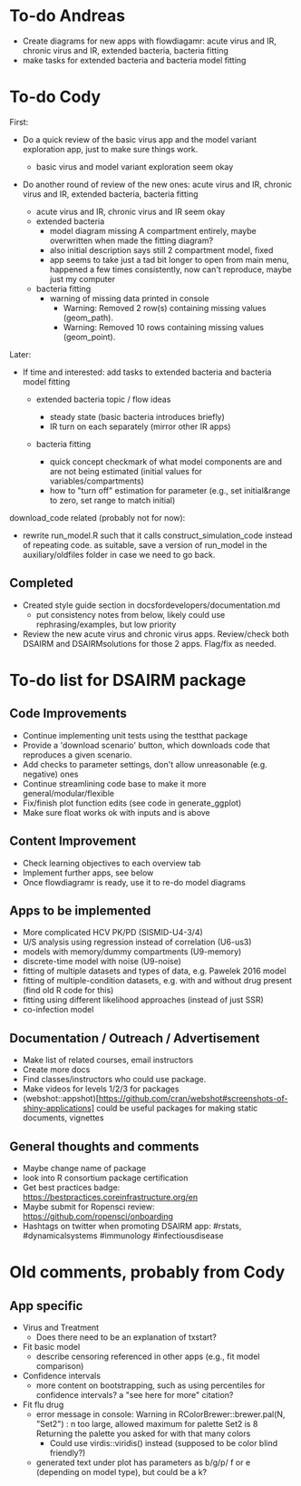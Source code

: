 # To-do Andreas

* Create diagrams for new apps with flowdiagamr: acute virus and IR, chronic virus and IR, extended bacteria, bacteria fitting
* make tasks for extended bacteria and bacteria model fitting


# To-do Cody

First:
* Do a quick review of the basic virus app and the model variant exploration app, just to make sure things work.
  + basic virus and model variant exploration seem okay

* Do another round of review of the new ones: acute virus and IR, chronic virus and IR, extended bacteria, bacteria fitting
  + acute virus and IR, chronic virus and IR seem okay
  + extended bacteria 
    - model diagram missing A compartment entirely, maybe overwritten when made the fitting diagram?
    - also initial description says still 2 compartment model, fixed
    - app seems to take just a tad bit longer to open from main menu, happened a few times consistently, now can't reproduce, maybe just my computer
  + bacteria fitting
    - warning of missing data printed in console
      - Warning: Removed 2 row(s) containing missing values (geom_path).
      - Warning: Removed 10 rows containing missing values (geom_point).


Later:
* If time and interested: add tasks to extended bacteria and bacteria model fitting
  + extended bacteria topic / flow ideas
    - steady state (basic bacteria introduces briefly)
    - IR turn on each separately (mirror other IR apps)
    
  + bacteria fitting
    - quick concept checkmark of what model components are and are not being estimated (initial values for variables/compartments)
    - how to "turn off" estimation for parameter (e.g., set initial&range to zero, set range to match initial)
    



download_code related (probably not for now):
* rewrite run_model.R such that it calls construct_simulation_code instead of repeating code. as suitable, save a version of run_model in the auxiliary/oldfiles folder in case we need to go back.




## Completed
* Created style guide section in docsfordevelopers/documentation.md
    + put consistency notes from below, likely could use rephrasing/examples, but low priority
* Review the new acute virus and chronic virus apps. Review/check both DSAIRM and DSAIRMsolutions for those 2 apps. Flag/fix as needed.


    



# To-do list for DSAIRM package

## Code Improvements
* Continue implementing unit tests using the testthat package
* Provide a 'download scenario' button, which downloads code that reproduces a given scenario.
* Add checks to parameter settings, don't allow unreasonable (e.g. negative) ones
* Continue streamlining code base to make it more general/modular/flexible
* Fix/finish plot function edits (see code in generate_ggplot)
* Make sure float works ok with inputs and is above

## Content Improvement
* Check learning objectives to each overview tab
* Implement further apps, see below
* Once flowdiagramr is ready, use it to re-do model diagrams


## Apps to be implemented
* More complicated HCV PK/PD (SISMID-U4-3/4)
* U/S analysis using regression instead of correlation (U6-us3)
* models with memory/dummy compartments (U9-memory)
* discrete-time model with noise (U9-noise)
* fitting of multiple datasets and types of data, e.g. Pawelek 2016 model
* fitting of multiple-condition datasets, e.g. with and without drug present (find old R code for this) 
* fitting using different likelihood approaches (instead of just SSR)
* co-infection model

## Documentation / Outreach / Advertisement
* Make list of related courses, email instructors
* Create more docs
* Find classes/instructors who could use package.
* Make videos for levels 1/2/3 for packages 
* (webshot::appshot)[https://github.com/cran/webshot#screenshots-of-shiny-applications] could be useful packages for making static documents, vignettes


## General thoughts and comments
* Maybe change name of package
* look into R consortium package certification
* Get best practices badge: https://bestpractices.coreinfrastructure.org/en
* Maybe submit for Ropensci review: https://github.com/ropensci/onboarding
* Hashtags on twitter when promoting DSAIRM app: #rstats, #dynamicalsystems #immunology #infectiousdisease



# Old comments, probably from Cody

## App specific

* Virus and Treatment
  + Does there need to be an explanation of txstart? 
* Fit basic model
  + describe censoring referenced in other apps (e.g., fit model comparison)
* Confidence intervals
  + more content on bootstrapping, such as using percentiles for confidence intervals? a "see here for more" citation?
* Fit flu drug
  + error message in console: Warning in RColorBrewer::brewer.pal(N, "Set2") : n too large, allowed maximum for palette Set2 is 8 Returning the palette you asked for with that many colors
    - Could use virdis::viridis() instead (supposed to be color blind friendly?)
  + generated text under plot has parameters as b/g/p/ f or e (depending on model type), but could be a k?
